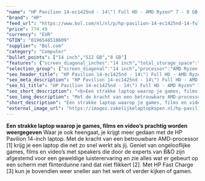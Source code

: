 ```yaml
---
"name": "HP Pavilion 14-ec1425nd - 14\") Full HD - AMD Ryzen™ 7 - 8 GB DDR4 - 512 GB SSD - Wi-Fi 5 (802.11ac) - W11 Home - Blauw"
"brand": "HP"
"feed_url": "https://www.bol.com/nl/nl/p/hp-pavilion-14-ec1425nd-14-full-hd-amd-ryzen-7-8-gb-ddr4-512-gb-ssd-wi-fi-5-802-11ac-w11-home-blauw/9300000084729907"
"price": 774.49
"currency": "EUR"
"GTIN": "0196548518609"
"supplier": "Bol.com"
"category": "Computer"
"bullet_points": ["14 inch","512 GB","8 GB"]
"features": {"screen_diagonal_inches":"14 inch","total_storage_space":"512 GB","memory_size":"8 GB"}
"selection_group": {"screen_diagonal":"14 inch","processor":"AMD Ryzen 7","changed_price_past_3_days":false,"product_family":"Pavilion 14"}
"seo_header_title": "HP Pavilion 14-ec1425nd - 14\") Full HD - AMD Ryzen™ 7 - 8 GB DDR4 - 512 GB SSD - Wi-Fi 5 (802.11ac) - W11 Home - Blauw"
"seo_meta_description": "HP Pavilion 14-ec1425nd - 14\") Full HD - AMD Ryzen™ 7 - 8 GB DDR4 - 512 GB SSD - Wi-Fi 5 (802.11ac) - W11 Home - Blauw"
"seo_h1_title": "HP Pavilion 14-ec1425nd - 14\") Full HD - AMD Ryzen™ 7 - 8 GB DDR4 - 512 GB SSD - Wi-Fi 5 (802.11ac) - W11 Home - Blauw"
"seo_short_description": "<b>Een strakke laptop waarop je games, films en video’s prachtig worden weergegeven</b> Waar je ook heengaat, je krijgt meer gedaan met de HP Pavilion 14-inch laptop."
"seo_long_description": "Met de kracht van een betrouwbare AMD-processor [1] krijg je een laptop die net zo snel werkt als jij. Geniet van ongelooflijke games, films en video’s met speakers die door de experts van B&O zijn afgestemd voor een geweldige luisterervaring en zie alles wat er gebeurt op een scherm met flinterdunne rand dat niet flikkert [2]. Met HP Fast Charge [3] kun je bovendien weer sneller aan het werk of verder kijken of gamen."
"short_description": "Een strakke laptop waarop je games, films en video’s prachtig worden weergegeven Waar je ook heengaat, je krijgt meer gedaan met de HP Pavilion 14-inch laptop. Met de kracht van een betrouwbare AMD-processor [1] krijg je een laptop die net zo snel werkt als jij. Geniet van ongelooflijke games, films en video’s met speakers die door de experts van B&O zijn afgestemd voor een geweldige luisterervaring en zie alles wat er gebeurt op een scherm met flinterdunne rand dat niet flikkert [2]. Met HP Fast Charge [3] kun je bovendien weer sneller aan het werk of verder kijken of gamen."
"external_image_url": "https://images.zakelijkelaptopkopen.nl/hp-pavilion-14-ec1425nd-14-full-hd-amd-ryzen-7-8-gb-ddr4-512-gb-ssd-wi-fi-5-802-11ac-w11-home-blauw.webp"
---
```


<b>Een strakke laptop waarop je games, films en video’s prachtig worden weergegeven</b> Waar je ook heengaat, je krijgt meer gedaan met de HP Pavilion 14-inch laptop. Met de kracht van een betrouwbare AMD-processor [1] krijg je een laptop die net zo snel werkt als jij. Geniet van ongelooflijke games, films en video’s met speakers die door de experts van B&O zijn afgestemd voor een geweldige luisterervaring en zie alles wat er gebeurt op een scherm met flinterdunne rand dat niet flikkert [2]. Met HP Fast Charge [3] kun je bovendien weer sneller aan het werk of verder kijken of gamen.